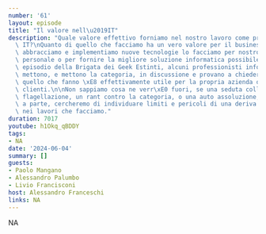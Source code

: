 ```yaml
---
number: '61'
layout: episode
title: "Il valore nell\u2019IT"
description: "Quale valore effettivo forniamo nel nostro lavoro come professionisti\
  \ IT?\nQuanto di quello che facciamo ha un vero valore per il business?\nQuando\
  \ abbracciamo e implementiamo nuove tecnologie lo facciamo per nostro interesse\
  \ personale o per fornire la migliore soluzione informatica possibile?\n\nIn questo\
  \ episodio della Brigata dei Geek Estinti, alcuni professionisti informatici si\
  \ mettono, e mettono la categoria, in discussione e provano a chiedersi quanto di\
  \ quello che fanno \xE8 effettivamente utile per la propria azienda o per i propri\
  \ clienti.\n\nNon sappiamo cosa ne verr\xE0 fuori, se una seduta collettiva di auto\
  \ flagellazione, un rant contro la categoria, o una auto assoluzione, ma giudizi\
  \ a parte, cercheremo di individuare limiti e pericoli di una deriva tecnocratica\
  \ nei lavori che facciamo."
duration: 7017
youtube: h1Okq_qBDDY
tags:
- NA
date: '2024-06-04'
summary: []
guests:
- Paolo Mangano
- Alessandro Palumbo
- Livio Francisconi
host: Alessandro Franceschi
links: NA
---
```

NA
